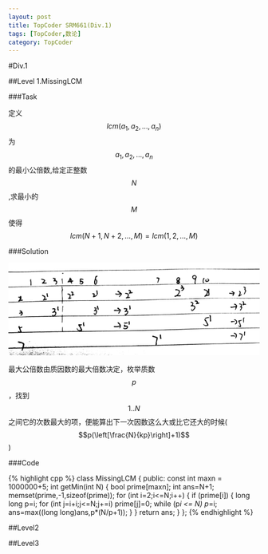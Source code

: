 ```yaml
---
layout: post
title: TopCoder SRM661(Div.1)
tags: [TopCoder,数论]
category: TopCoder
---
```

#Div.1

##Level 1.MissingLCM

###Task

定义$$lcm(a_1,a_2,\ldots,a_n)$$为$$a_1,a_2,\ldots,a_n$$的最小公倍数,给定正整数$$N$$,求最小的$$M$$使得$$lcm(N+1,N+2,\ldots,M) = lcm(1,2,\ldots,M)$$

###Solution

![](/images/tc/srm661div1task1.jpg)

最大公倍数由质因数的最大倍数决定，枚举质数$$p$$，找到$$1.. N$$之间它的次数最大的项，便能算出下一次因数这么大或比它还大的时候($$p(\left[\frac{N}{kp}\right]+1)$$)

###Code

{% highlight cpp %}
class MissingLCM {
    public:
        const int maxn = 1000000+5;
		int getMin(int N)
        {
	        bool prime[maxn];
	        int ans=N+1;
	        memset(prime,-1,sizeof(prime));
	        for (int i=2;i<=N;i++)
	        {
		        if (prime[i])
		        {
			        long long p=i;
			        for (int j=i+i;j<=N;j+=i) prime[j]=0;
			        while (p*i <= N) p*=i;
			        ans=max((long long)ans,p*(N/p+1));
		        }
	        }
	        return ans;
        }
};
{% endhighlight %}

##Level2

##Level3
